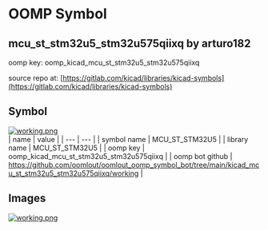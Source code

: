 # OOMP Symbol  
## mcu_st_stm32u5_stm32u575qiixq  by arturo182  
  
oomp key: oomp_kicad_mcu_st_stm32u5_stm32u575qiixq  
  
source repo at: [https://gitlab.com/kicad/libraries/kicad-symbols](https://gitlab.com/kicad/libraries/kicad-symbols)  
## Symbol  
  
[![working.png](working_600.png)](working.png)  
| name | value | 
| --- | --- | 
| symbol name | MCU_ST_STM32U5 | 
| library name | MCU_ST_STM32U5 | 
| oomp key | oomp_kicad_mcu_st_stm32u5_stm32u575qiixq | 
| oomp bot github | https://github.com/oomlout/oomlout_oomp_symbol_bot/tree/main/kicad_mcu_st_stm32u5_stm32u575qiixq/working | 
## Images  
  
[![working.png](working_140.png)](working.png)  
